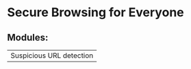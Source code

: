 # Secure Browsing for Everyone

## Modules:

<table>
    <tr>
        <td>Suspicious URL detection</td>
    </tr>
</table>
